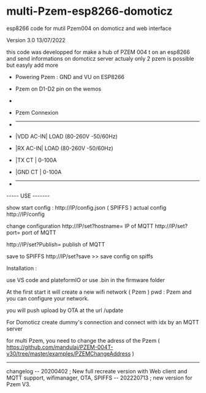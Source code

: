 # multi-Pzem-esp8266-domoticz
esp8266 code for mutil Pzem004 on domoticz and web interface

Version 3.0  13/07/2022 



this code was developped for make a hub of PZEM 004 t on an esp8266 and send informations on domoticz server
actualy only 2 pzem is possible but easyly add more 

 *    Powering Pzem : GND and VU on ESP8266
 
 *   Pzem  on D1-D2 pin on the wemos

 * 
 *  Pzem Connexion
 *  ------------------------
 *  |VDD              AC-IN| LOAD (80-260V -50/60Hz)
 *  |RX               AC-IN| LOAD (80-260V -50/60Hz) 
 *  |TX               CT   | 0-100A 
 *  |GND              CT   | 0-100A
 *  ------------------------

----- USE -------

show start config : http://IP/config.json ( SPIFFS ) 
actual config    http://IP/config

change configuration 
http://IP/set?hostname= IP of MQTT 
http://IP/set?port= port of MQTT


http://IP/set?Publish= publish of MQTT


save to SPIFFS 
http://IP/set?save  >> save config on spiffs

Installation : 

use VS code and plateformIO
or use .bin in the firmware folder 


At the first start it will create a new wifi network ( Pzem ) pwd : Pzem
and you can configure your network.

you will push upload by OTA at the url /update 

For Domoticz 
create dummy's connection and connect with idx  by an MQTT server

for multi Pzem, you need to change the adress of the Pzem ( https://github.com/mandulaj/PZEM-004T-v30/tree/master/examples/PZEMChangeAddress )


-----------------------------
changelog
-- 20200402 ; New full recreate version  with Web client and MQTT support, wifimanager, OTA, SPIFFS
-- 202220713 ; new version for Pzem V3. 




